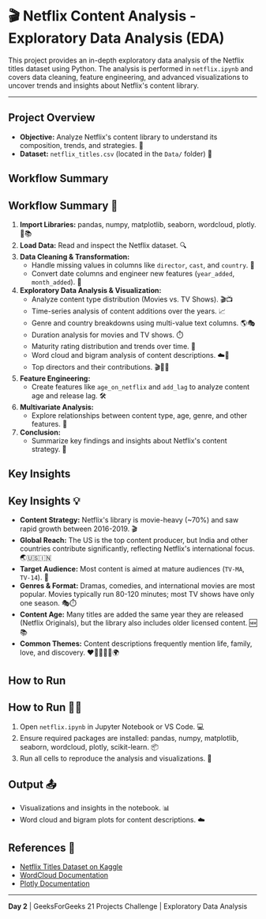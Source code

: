 # 🎬 Netflix Content Analysis - Exploratory Data Analysis (EDA)

This project provides an in-depth exploratory data analysis of the Netflix titles dataset using Python. The analysis is performed in `netflix.ipynb` and covers data cleaning, feature engineering, and advanced visualizations to uncover trends and insights about Netflix's content library.

---

## Project Overview
- **Objective:** Analyze Netflix's content library to understand its composition, trends, and strategies. 🎯
- **Dataset:** `netflix_titles.csv` (located in the `Data/` folder) 📁

## Workflow Summary
## Workflow Summary 🚀
1. **Import Libraries:** pandas, numpy, matplotlib, seaborn, wordcloud, plotly. 🐍📚
2. **Load Data:** Read and inspect the Netflix dataset. 🔍
3. **Data Cleaning & Transformation:**
	- Handle missing values in columns like `director`, `cast`, and `country`. 🧹
	- Convert date columns and engineer new features (`year_added`, `month_added`). 📅
4. **Exploratory Data Analysis & Visualization:**
	- Analyze content type distribution (Movies vs. TV Shows). 🎬📺
	- Time-series analysis of content additions over the years. 📈
	- Genre and country breakdowns using multi-value text columns. 🌎🎭
	- Duration analysis for movies and TV shows. ⏱️
	- Maturity rating distribution and trends over time. 🔞
	- Word cloud and bigram analysis of content descriptions. ☁️📝
	- Top directors and their contributions. 🎬👨‍💼
5. **Feature Engineering:**
	- Create features like `age_on_netflix` and `add_lag` to analyze content age and release lag. 🛠️
6. **Multivariate Analysis:**
	- Explore relationships between content type, age, genre, and other features. 🔗
7. **Conclusion:**
	- Summarize key findings and insights about Netflix's content strategy. 🏁

## Key Insights
## Key Insights 💡
- **Content Strategy:** Netflix's library is movie-heavy (~70%) and saw rapid growth between 2016-2019. 🎬
- **Global Reach:** The US is the top content producer, but India and other countries contribute significantly, reflecting Netflix's international focus. 🌏🇺🇸🇮🇳
- **Target Audience:** Most content is aimed at mature audiences (`TV-MA`, `TV-14`). 🔞
- **Genres & Format:** Dramas, comedies, and international movies are most popular. Movies typically run 80-120 minutes; most TV shows have only one season. 🎭⏱️
- **Content Age:** Many titles are added the same year they are released (Netflix Originals), but the library also includes older licensed content. 🆕📚
- **Common Themes:** Content descriptions frequently mention life, family, love, and discovery. ❤️👨‍👩‍👧‍👦🌍

## How to Run
## How to Run 🏃‍♂️
1. Open `netflix.ipynb` in Jupyter Notebook or VS Code. 💻
2. Ensure required packages are installed: pandas, numpy, matplotlib, seaborn, wordcloud, plotly, scikit-learn. 📦
3. Run all cells to reproduce the analysis and visualizations. 🔄

## Output 📤

- Visualizations and insights in the notebook. 📊
- Word cloud and bigram plots for content descriptions. ☁️

## References 🔗

- [Netflix Titles Dataset on Kaggle](https://www.kaggle.com/datasets/shivamb/netflix-shows)
- [WordCloud Documentation](https://github.com/amueller/word_cloud)
- [Plotly Documentation](https://plotly.com/python/)

----
**Day 2** | GeeksForGeeks 21 Projects Challenge | Exploratory Data Analysis